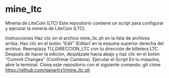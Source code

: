 # mine_ltc
Minería de LiteCoin (LTC)
Este repositorio contiene un script para configurar y ejecutar la minería de LiteCoin (LTC).

Instrucciones
Haz clic en el archivo mine_ltc.sh en la lista de archivos arriba.
Haz clic en el botón "Edit" (Editar) en la esquina superior derecha del archivo.
Reemplaza TU_DIRECCION_LTC con tu dirección de billetera LTC.
Después de hacer la edición, desplázate hacia abajo y haz clic en el botón "Commit Changes" (Confirmar Cambios).
Ejecutar el Script
En tu máquina, abre la terminal.
Clona este repositorio con el siguiente comando:
git clone https://github.com/ganartrx1/mine_ltc.git
